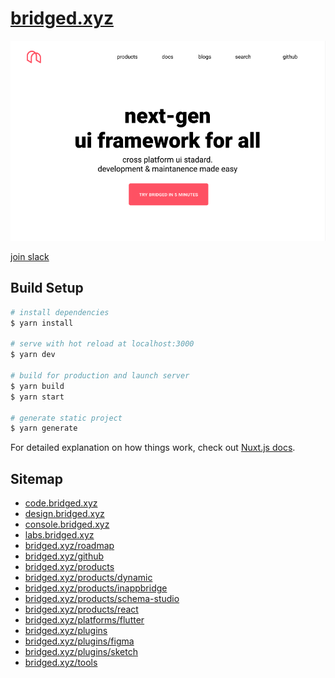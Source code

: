 # [bridged.xyz](https://bridged.xyz/)

![](./docs/readme/images/home-example.png)


[join slack](https://join.slack.com/t/bridgedhq/shared_invite/zt-h9eyanie-U_t2XB1mrzRxcPww306aCA)

## Build Setup

```bash
# install dependencies
$ yarn install

# serve with hot reload at localhost:3000
$ yarn dev

# build for production and launch server
$ yarn build
$ yarn start

# generate static project
$ yarn generate
```

For detailed explanation on how things work, check out [Nuxt.js docs](https://nuxtjs.org).


## Sitemap
- [code.bridged.xyz](https://code.bridged.xyz)
- [design.bridged.xyz](https://design.bridged.xyz)
- [console.bridged.xyz](https://console.bridged.xyz)
- [labs.bridged.xyz](https://labs.bridged.xyz)
- [bridged.xyz/roadmap](https://bridged.xyz/roadmap)
- [bridged.xyz/github](https://bridged.xyz/github)
- [bridged.xyz/products](https://bridged.xyz/products)
- [bridged.xyz/products/dynamic](https://bridged.xyz/products/dynamic)
- [bridged.xyz/products/inappbridge](https://bridged.xyz/products/inappbridge)
- [bridged.xyz/products/schema-studio](https://bridged.xyz/tools/schema-studio)
- [bridged.xyz/products/react](https://bridged.xyz/products/react)
- [bridged.xyz/platforms/flutter](https://bridged.xyz/platforms/flutter)
- [bridged.xyz/plugins](https://bridged.xyz/plugins)
- [bridged.xyz/plugins/figma](https://bridged.xyz/plugins/figma)
- [bridged.xyz/plugins/sketch](https://bridged.xyz/plugins/sketch)
- [bridged.xyz/tools](https://bridged.xyz/tools)
